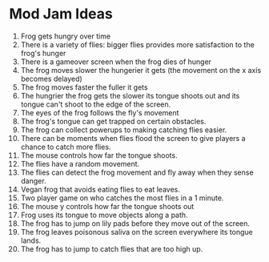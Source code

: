 # Mod Jam Ideas

1. Frog gets hungry over time
2. There is a variety of flies: bigger flies provides more satisfaction to the frog's hunger
3. There is a gameover screen when the frog dies of hunger
4. The frog moves slower the hungerier it gets (the movement on the x axis becomes delayed)
5. The frog moves faster the fuller it gets
6. The hungrier the frog gets the slower its tongue shoots out and its tongue can't shoot to the edge of the screen.
7. The eyes of the frog follows the fly's movement
8. The frog's tongue can get trapped on certain obstacles.
9. The frog can collect powerups to making catching flies easier.
10. There can be moments when flies flood the screen to give players a chance to catch more flies.
11. The mouse controls how far the tongue shoots.
12. The flies have a random movement.
13. The flies can detect the frog movement and fly away when they sense danger.
14. Vegan frog that avoids eating flies to eat leaves.
15. Two player game on who catches the most flies in a 1 minute.
16. The mouse y controls how far the tongue shoots out
17. Frog uses its tongue to move objects along a path.
18. The frog has to jump on lily pads before they move out of the screen.
19. The frog leaves poisonous saliva on the screen everywhere its tongue lands.
20. The frog has to jump to catch flies that are too high up.